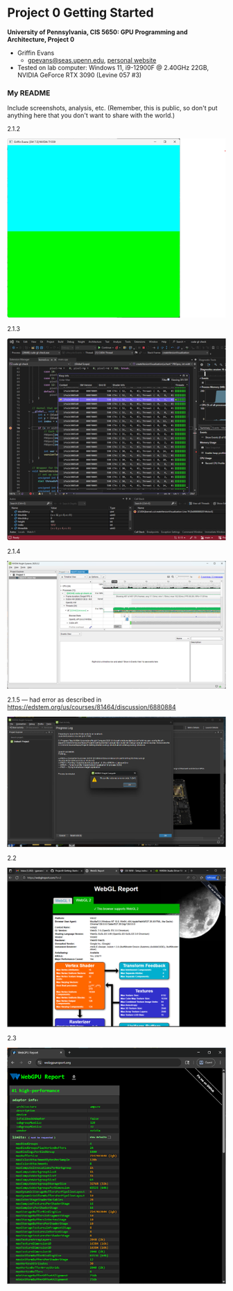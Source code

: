 Project 0 Getting Started
====================

**University of Pennsylvania, CIS 5650: GPU Programming and Architecture, Project 0**

* Griffin Evans
  * gpevans@seas.upenn.edu, [personal website](evanses.com/griffin)
* Tested on lab computer: Windows 11, i9-12900F @ 2.40GHz 22GB, NVIDIA GeForce RTX 3090 (Levine 057 #3)

### My README

Include screenshots, analysis, etc. (Remember, this is public, so don't put
anything here that you don't want to share with the world.)

2.1.2

![](images/Screenshot%202025-08-28%20143319.png)

2.1.3

![](images/Screenshot%202025-08-28%20151313.png)

2.1.4

![](images/Screenshot%202025-08-29%20161428.png)

2.1.5 — had error as described in https://edstem.org/us/courses/81464/discussion/6880884

![](images/Screenshot%202025-08-29%20161908.png)

2.2

![](images/Screenshot%202025-08-29%20162107.png)

2.3

![](images/Screenshot%202025-08-29%20162534.png)
